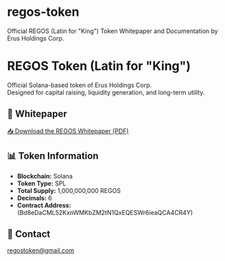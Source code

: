 # regos-token
Official REGOS (Latin for "King") Token Whitepaper and Documentation by Erus Holdings Corp.
# REGOS Token (Latin for "King")

Official Solana-based token of Erus Holdings Corp.  
Designed for capital raising, liquidity generation, and long-term utility.

## 📄 Whitepaper
[📥 Download the REGOS Whitepaper (PDF)](REGOS_Whitepaper.pdf)

## 📊 Token Information
- **Blockchain:** Solana
- **Token Type:** SPL
- **Total Supply:** 1,000,000,000 REGOS
- **Decimals:** 6
- **Contract Address:** (Bd8eDaCML52KxnWMKbZM2tN1QxEQESWr6ieaQCA4CR4Y)

## 📧 Contact
regostoken@gmail.com
